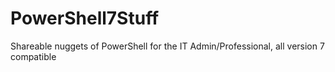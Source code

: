 # PowerShell7Stuff
Shareable nuggets of PowerShell for the IT Admin/Professional, all version 7 compatible
